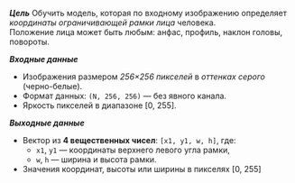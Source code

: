 ﻿*__Цель__*
Обучить модель, которая по входному изображению определяет *координаты ограничивающей рамки лица* человека.  
Положение лица может быть любым: анфас, профиль, наклон головы, повороты.

*__Входные данные__*
- Изображения размером *256×256 пикселей* в *оттенках серого* (черно-белые).
- Формат данных: `(N, 256, 256)` — без явного канала.
- Яркость пикселей в диапазоне [0, 255].

*__Выходные данные__*
- Вектор из **4 вещественных чисел**: `[x1, y1, w, h]`, где:
  - `x1`, `y1` — координаты верхнего левого угла рамки,
  - `w`, `h` — ширина и высота рамки.
- Значения координат, высоты или ширины в пикселях [0, 255]